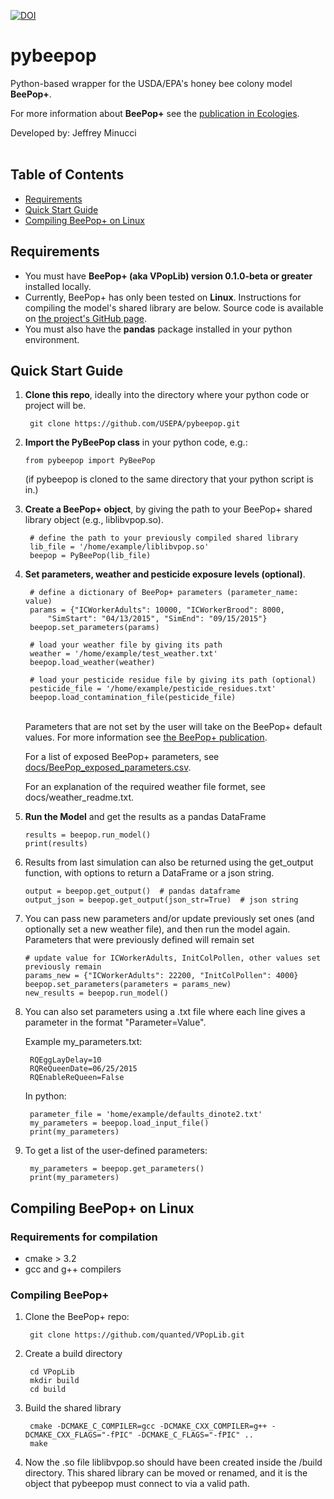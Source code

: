 [![DOI](https://zenodo.org/badge/DOI/10.5281/zenodo.3461089.svg)](https://doi.org/10.5281/zenodo.3461089)


# pybeepop
Python-based wrapper for the USDA/EPA's honey bee colony model **BeePop+**.

For more information about **BeePop+** see the [publication in Ecologies](https://doi.org/10.3390/ecologies3030022).

Developed by: Jeffrey Minucci
<br><br>

## Table of Contents

- [Requirements](#requirements)
- [Quick Start Guide](#quick-start-guide)
- [Compiling BeePop+ on Linux](#compiling-beepop-on-linux)

## Requirements

* You must have **BeePop+ (aka VPopLib) version 0.1.0-beta or greater** installed locally. 
* Currently, BeePop+ has only been tested on **Linux**. Instructions for compiling the model's shared library are below. Source code is available on [the project's GitHub page](https://github.com/quanted/vpoplib]).
* You must also have the **pandas** package installed in your python environment.


## Quick Start Guide

1. **Clone this repo**, ideally into the directory where your python code or project will be.

        git clone https://github.com/USEPA/pybeepop.git
        
2.  **Import the PyBeePop class** in your python code, e.g.:
    
        from pybeepop import PyBeePop
    
    (if pybeepop is cloned to the same directory that your python script is in.)
  
  
3. **Create a BeePop+ object**, by giving the path to your BeePop+ shared library object (e.g., liblibvpop.so).

        # define the path to your previously compiled shared library
        lib_file = '/home/example/liblibvpop.so'
        beepop = PyBeePop(lib_file)
        

4. **Set parameters, weather and pesticide exposure levels (optional)**.

        # define a dictionary of BeePop+ parameters (parameter_name: value)
        params = {"ICWorkerAdults": 10000, "ICWorkerBrood": 8000, 
            "SimStart": "04/13/2015", "SimEnd": "09/15/2015"}
        beepop.set_parameters(params)
        
        # load your weather file by giving its path
        weather = '/home/example/test_weather.txt'
        beepop.load_weather(weather)
        
        # load your pesticide residue file by giving its path (optional)
        pesticide_file = '/home/example/pesticide_residues.txt'
        beepop.load_contamination_file(pesticide_file)
     
    <br>Parameters that are not set by the user will take on the BeePop+ default values. For more information see [the BeePop+ publication](https://doi.org/10.3390/ecologies3030022).
    
    For a list of exposed BeePop+ parameters, see [docs/BeePop_exposed_parameters.csv](https://github.com/USEPA/pybeepop/blob/main/docs/BeePop_exposed_parameters.csv).
    
    For an explanation of the required weather file formet, see docs/weather_readme.txt.
    
    
5. **Run the Model** and get the results as a pandas DataFrame
    ```
    results = beepop.run_model()
    print(results)
    ```


6. Results from last simulation can also be returned using the get_output function, with options to return a DataFrame or a json string.
    ```
    output = beepop.get_output()  # pandas dataframe
    output_json = beepop.get_output(json_str=True)  # json string
    ```


7. You can pass new parameters and/or update previously set ones (and optionally set a new weather file), and then run the model again. Parameters that were previously defined will remain set

    ```
    # update value for ICWorkerAdults, InitColPollen, other values set previously remain
    params_new = {"ICWorkerAdults": 22200, "InitColPollen": 4000}
    beepop.set_parameters(parameters = params_new)
    new_results = beepop.run_model()
    ```


8. You can also set parameters using a .txt file where each line gives a parameter in the format "Parameter=Value". 

    Example my_parameters.txt:
        
        RQEggLayDelay=10
        RQReQueenDate=06/25/2015
        RQEnableReQueen=False

    In python:

        parameter_file = 'home/example/defaults_dinote2.txt'
        my_parameters = beepop.load_input_file()
        print(my_parameters)


9. To get a list of the user-defined parameters:

        my_parameters = beepop.get_parameters()
        print(my_parameters)


## Compiling BeePop+ on Linux


### Requirements for compilation
* cmake > 3.2
* gcc and g++ compilers

### Compiling BeePop+

1. Clone the BeePop+ repo:

        git clone https://github.com/quanted/VPopLib.git
    
2. Create a build directory

        cd VPopLib
        mkdir build
        cd build
    
3. Build the shared library 

        cmake -DCMAKE_C_COMPILER=gcc -DCMAKE_CXX_COMPILER=g++ -DCMAKE_CXX_FLAGS="-fPIC" -DCMAKE_C_FLAGS="-fPIC" ..  	
        make
 
4. Now the .so file liblibvpop.so should have been created inside the /build directory. This shared library can be moved or renamed, and it is the object that pybeepop must connect to via a valid path.